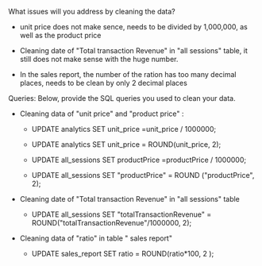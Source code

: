 What issues will you address by cleaning the data?
- unit price does not make sence, needs to be divided by 1,000,000, as well as the product price

- Cleaning date of "Total transaction Revenue" in "all sessions" table, it still does not make sense with the huge number.

- In the sales report, the number of the ration has too many decimal places, needs to be clean by only 2 decimal places




Queries:
Below, provide the SQL queries you used to clean your data.
- Cleaning data of "unit price" and "product price" :
  * UPDATE analytics
    SET unit_price =unit_price / 1000000;
  * UPDATE analytics
    SET unit_price = ROUND(unit_price, 2);

  * UPDATE all_sessions
    SET productPrice =productPrice / 1000000;
  * UPDATE all_sessions
    SET "productPrice" = ROUND ("productPrice", 2);

- Cleaning date of "Total transaction Revenue" in "all sessions" table
  * UPDATE all_sessions
    SET "totalTransactionRevenue" = ROUND("totalTransactionRevenue"/1000000, 2);     


- Cleaning data of "ratio" in table " sales report"
  * UPDATE sales_report
    SET ratio = ROUND(ratio*100, 2 );

